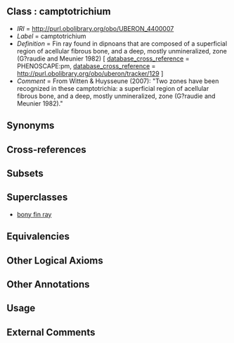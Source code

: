 
## Class : camptotrichium

 * *IRI* = http://purl.obolibrary.org/obo/UBERON_4400007
 * *Label* = camptotrichium
 * *Definition* = Fin ray found in dipnoans that are composed of a superficial region of acellular fibrous bone, and a deep, mostly unmineralized, zone (G?raudie and Meunier 1982) [ [database_cross_reference](../../ef/oboInOwl#hasDbXref.md) = PHENOSCAPE:pm, [database_cross_reference](../../ef/oboInOwl#hasDbXref.md) = http://purl.obolibrary.org/obo/uberon/tracker/129 ]
 * *Comment* = From Witten & Huysseune (2007): "Two zones have been recognized in these camptotrichia: a superficial region of acellular fibrous bone, and a deep, mostly unmineralized, zone (G?raudie and Meunier 1982)."

## Synonyms


## Cross-references


## Subsets


## Superclasses

 * [bony fin ray](../../UBERON/37/UBERON_4300037.md)

## Equivalencies


## Other Logical Axioms


## Other Annotations


## Usage


## External Comments

